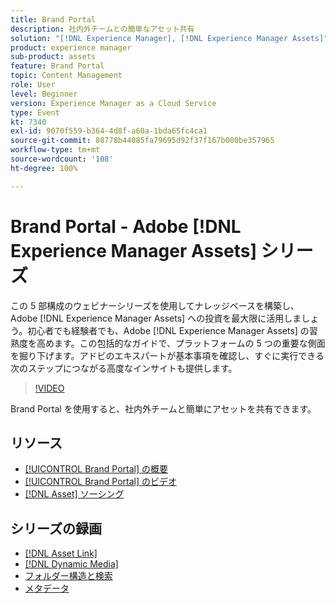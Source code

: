 ```yaml
---
title: Brand Portal
description: 社内外チームとの簡単なアセット共有
solution: "[!DNL Experience Manager], [!DNL Experience Manager Assets]"
product: experience manager
sub-product: assets
feature: Brand Portal
topic: Content Management
role: User
level: Beginner
version: Experience Manager as a Cloud Service
type: Event
kt: 7340
exl-id: 9070f559-b364-4d8f-a60a-1bda65fc4ca1
source-git-commit: 88778b44085fa79695d92f37f167b000be357965
workflow-type: tm+mt
source-wordcount: '108'
ht-degree: 100%

---
```


# Brand Portal - Adobe [!DNL Experience Manager Assets] シリーズ

この 5 部構成のウェビナーシリーズを使用してナレッジベースを構築し、Adobe [!DNL Experience Manager Assets] への投資を最大限に活用しましょう。初心者でも経験者でも、Adobe [!DNL Experience Manager Assets] の習熟度を高めます。この包括的なガイドで、プラットフォームの 5 つの重要な側面を掘り下げます。アドビのエキスパートが基本事項を確認し、すぐに実行できる次のステップにつながる高度なインサイトも提供します。

>[!VIDEO](https://video.tv.adobe.com/v/332133/?quality=12&learn=on&hidetitle=true)

Brand Portal を使用すると、社内外チームと簡単にアセットを共有できます。

## リソース

* [[!UICONTROL Brand Portal] の概要](https://experienceleague.adobe.com/ja/docs/experience-manager-brand-portal/using/introduction/brand-portal)
* [[!UICONTROL Brand Portal] のビデオ](https://experienceleague.adobe.com/ja/docs/experience-manager-learn/assets/sharing/brand-portal/brand-portal)
* [[!DNL Asset] ソーシング](https://experienceleague.adobe.com/ja/docs/experience-manager-brand-portal/using/asset-sourcing-in-brand-portal/brand-portal-asset-sourcing)

## シリーズの録画

* [[!DNL Asset Link]](asset-link.md)
* [[!DNL Dynamic Media]](dynamic-media.md)
* [フォルダー構造と検索](folder-structure-search.md)
* [メタデータ](metadata.md)
